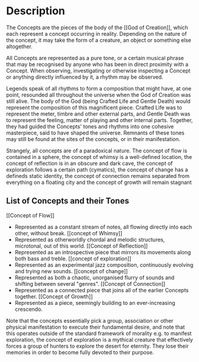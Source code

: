 # Description
The Concepts are the pieces of the body of the [[God of Creation]], which each represent a concept occurring in reality. Depending on the nature of the concept, it may take the form of a creature, an object or something else altogether.

All Concepts are represented as a pure tone, or a certain musical phrase that may be recognised by anyone who has been in direct proximity with a Concept. When observing, investigating or otherwise inspecting a Concept or anything directly influenced by it, a rhythm may be observed.

Legends speak of all rhythms to form a composition that might have, at one point, resounded all throughout the universe when the God of Creation was still alive. The body of the God (being Crafted Life and Gentle Death) would represent the composition of this magnificent piece. Crafted Life was to represent the meter, timbre and other external parts, and Gentle Death was to represent the feeling, matter of playing and other internal parts. Together, they had guided the Concepts' tones and rhythms into one cohesive masterpiece, said to have shaped the universe.
Remnants of these tones may still be found at the sites of the concepts, or in their manifestation.

Strangely, all concepts are of a paradoxical nature. The concept of flow is contained in a sphere, the concept of whimsy is a well-defined location, the concept of reflection is in an obscure and dark cave, the concept of exploration follows a certain path (cymatics), the concept of change has a defineds static identity, the concept of connection remains separated from everything on a floating city and the concept of growth will remain stagnant

## List of Concepts and their Tones
[[Concept of Flow]]
- Represented as a constant stream of notes, all flowing directly into each other, without break.
[[concept of Whimsy]]
- Represented as otherworldly chordal and melodic structures, microtonal, out of this world.
[[Concept of Reflection]]
- Represented as an introspective piece that mirrors its movements along both bass and treble.
[[concept of exploration]]
- Represented as an experimental jazz composition, continuously evolving and trying new sounds.
[[concept of change]]
- Represented as both a chaotic, unorganised flurry of sounds and shifting between several "genres".
[[Concept of Connection]]
- Represented as a connected piece that joins all of the earlier Concepts together.
[[Concept of Growth]]
- Represented as a piece, seemingly building to an ever-increasing crescendo.

Note that the concepts essentially pick a group, association or other physical manifestation to execute their fundamental desire, and note that this operates outside of the standard framework of morality e.g. to manifest exploration, the concept of exploration is a mythical creature that effectively forces a group of hunters to explore the desert for eternity. They lose their memories in order to become fully devoted to their purpose.